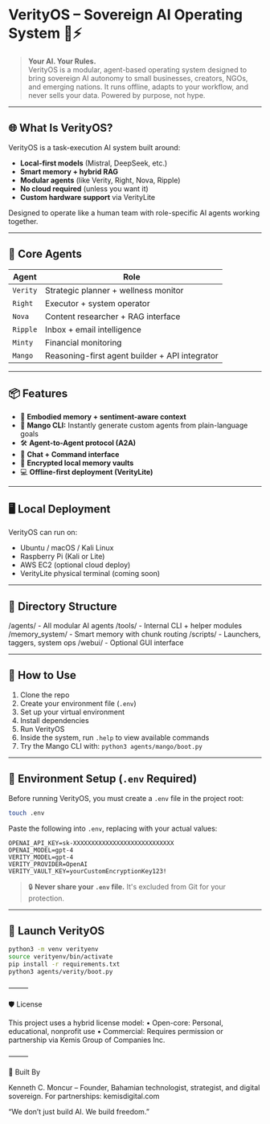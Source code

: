 # VerityOS – Sovereign AI Operating System 🧠⚡

> **Your AI. Your Rules.**  
> VerityOS is a modular, agent-based operating system designed to bring sovereign AI autonomy to small businesses, creators, NGOs, and emerging nations. It runs offline, adapts to your workflow, and never sells your data. Powered by purpose, not hype.

---

## 🌐 What Is VerityOS?

VerityOS is a task-execution AI system built around:
- **Local-first models** (Mistral, DeepSeek, etc.)
- **Smart memory + hybrid RAG**
- **Modular agents** (like Verity, Right, Nova, Ripple)
- **No cloud required** (unless you want it)
- **Custom hardware support** via VerityLite

Designed to operate like a human team with role-specific AI agents working together.

---

## 🧠 Core Agents

| Agent    | Role                                     |
|----------|------------------------------------------|
| `Verity` | Strategic planner + wellness monitor     |
| `Right`  | Executor + system operator               |
| `Nova`   | Content researcher + RAG interface       |
| `Ripple` | Inbox + email intelligence               |
| `Minty`  | Financial monitoring                     |
| `Mango`  | Reasoning-first agent builder + API integrator |

---

## 📦 Features

- 🧠 **Embodied memory + sentiment-aware context**
- 🍋 **Mango CLI:** Instantly generate custom agents from plain-language goals
- 🛠️ **Agent-to-Agent protocol (A2A)**
- 💬 **Chat + Command interface**
- 📁 **Encrypted local memory vaults**
- 💻 **Offline-first deployment (VerityLite)**

---

## 🖥️ Local Deployment

VerityOS can run on:
- Ubuntu / macOS / Kali Linux
- Raspberry Pi (Kali or Lite)
- AWS EC2 (optional cloud deploy)
- VerityLite physical terminal (coming soon)

---

## 📂 Directory Structure
/agents/           - All modular AI agents
/tools/            - Internal CLI + helper modules
/memory_system/    - Smart memory with chunk routing
/scripts/          - Launchers, taggers, system ops
/webui/            - Optional GUI interface

---

## 🚀 How to Use

1. Clone the repo  
2. Create your environment file (`.env`)  
3. Set up your virtual environment  
4. Install dependencies  
5. Run VerityOS  
6. Inside the system, run `.help` to view available commands  
7. Try the Mango CLI with: `python3 agents/mango/boot.py`

---

## 🧪 Environment Setup (`.env` Required)

Before running VerityOS, you must create a `.env` file in the project root:

```bash
touch .env
```

Paste the following into `.env`, replacing with your actual values:

```env
OPENAI_API_KEY=sk-XXXXXXXXXXXXXXXXXXXXXXXXXXXX
OPENAI_MODEL=gpt-4
VERITY_MODEL=gpt-4
VERITY_PROVIDER=OpenAI
VERITY_VAULT_KEY=yourCustomEncryptionKey123!
```

> 🔒 **Never share your `.env` file.** It's excluded from Git for your protection.

---

## 🧰 Launch VerityOS

```bash
python3 -m venv verityenv
source verityenv/bin/activate
pip install -r requirements.txt
python3 agents/verity/boot.py
```

⸻

🛡️ License

This project uses a hybrid license model:
	•	Open-core: Personal, educational, nonprofit use
	•	Commercial: Requires permission or partnership via Kemis Group of Companies Inc.

⸻

🧭 Built By

Kenneth C. Moncur – Founder, Bahamian technologist, strategist, and digital sovereign.
For partnerships: kemisdigital.com

“We don’t just build AI. We build freedom.”
